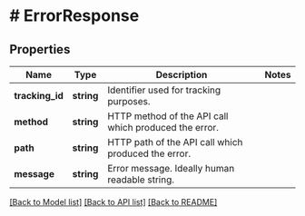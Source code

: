 # # ErrorResponse

## Properties

Name | Type | Description | Notes
------------ | ------------- | ------------- | -------------
**tracking_id** | **string** | Identifier used for tracking purposes. |
**method** | **string** | HTTP method of the API call which produced the error. |
**path** | **string** | HTTP path of the API call which produced the error. |
**message** | **string** | Error message. Ideally human readable string. |

[[Back to Model list]](../../README.md#models) [[Back to API list]](../../README.md#endpoints) [[Back to README]](../../README.md)
